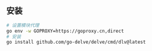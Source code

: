 ## 安装

```bash
# 设置模块代理
go env -w GOPROXY=https://goproxy.cn,direct
# 安装
go install github.com/go-delve/delve/cmd/dlv@latest
```


